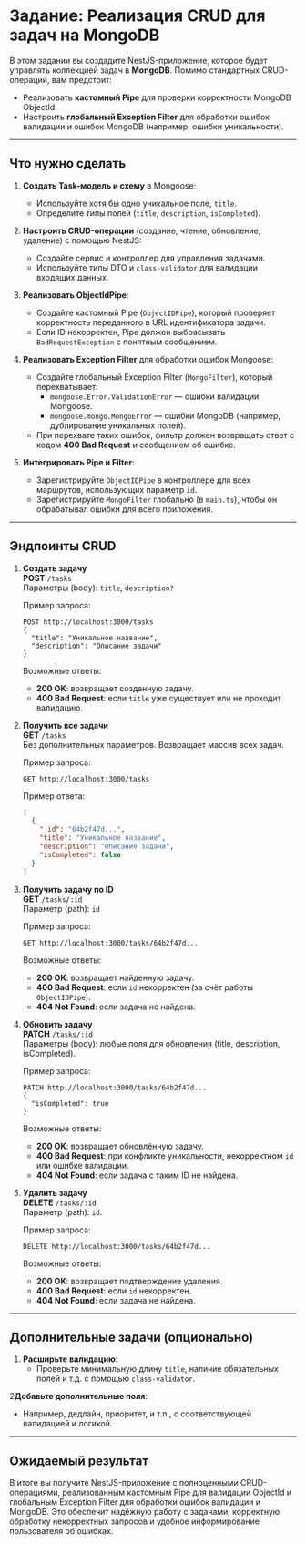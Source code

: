 # Задание: Реализация CRUD для задач на MongoDB

В этом задании вы создадите NestJS-приложение, которое будет управлять коллекцией задач в **MongoDB**. Помимо
стандартных CRUD-операций, вам предстоит:

- Реализовать **кастомный Pipe** для проверки корректности MongoDB ObjectId.
- Настроить **глобальный Exception Filter** для обработки ошибок валидации и ошибок MongoDB (например, ошибки уникальности).

---

## Что нужно сделать

1. **Создать Task-модель и схему** в Mongoose:

   - Используйте хотя бы одно уникальное поле, `title`.
   - Определите типы полей (`title`, `description`, `isCompleted`).

2. **Настроить CRUD-операции** (создание, чтение, обновление, удаление) с помощью NestJS:

   - Создайте сервис и контроллер для управления задачами.
   - Используйте типы DTO и `class-validator` для валидации входящих данных.

3. **Реализовать ObjectIdPipe**:

   - Создайте кастомный Pipe (`ObjectIDPipe`), который проверяет корректность переданного в URL идентификатора задачи.
   - Если ID некорректен, Pipe должен выбрасывать `BadRequestException` с понятным сообщением.

4. **Реализовать Exception Filter** для обработки ошибок Mongoose:

   - Создайте глобальный Exception Filter (`MongoFilter`), который перехватывает:
     - `mongoose.Error.ValidationError` — ошибки валидации Mongoose.
     - `mongoose.mongo.MongoError` — ошибки MongoDB (например, дублирование уникальных полей).
   - При перехвате таких ошибок, фильтр должен возвращать ответ с кодом **400 Bad Request** и сообщением об ошибке.

5. **Интегрировать Pipe и Filter**:
   - Зарегистрируйте `ObjectIDPipe` в контроллере для всех маршрутов, использующих параметр `id`.
   - Зарегистрируйте `MongoFilter` глобально (в `main.ts`), чтобы он обрабатывал ошибки для всего приложения.

---

## Эндпоинты CRUD

1. **Создать задачу**  
   **POST** `/tasks`  
   Параметры (body): `title`, `description?`

   Пример запроса:

   ```http
   POST http://localhost:3000/tasks
   {
     "title": "Уникальное название",
     "description": "Описание задачи"
   }
   ```

   Возможные ответы:

   - **200 OK**: возвращает созданную задачу.
   - **400 Bad Request**: если `title` уже существует или не проходит валидацию.

2. **Получить все задачи**  
   **GET** `/tasks`  
   Без дополнительных параметров. Возвращает массив всех задач.

   Пример запроса:

   ```http
   GET http://localhost:3000/tasks
   ```

   Пример ответа:

   ```json
   [
     {
       "_id": "64b2f47d...",
       "title": "Уникальное название",
       "description": "Описание задачи",
       "isCompleted": false
     }
   ]
   ```

3. **Получить задачу по ID**  
   **GET** `/tasks/:id`  
   Параметр (path): `id`

   Пример запроса:

   ```http
   GET http://localhost:3000/tasks/64b2f47d...
   ```

   Возможные ответы:

   - **200 OK**: возвращает найденную задачу.
   - **400 Bad Request**: если `id` некорректен (за счёт работы `ObjectIDPipe`).
   - **404 Not Found**: если задача не найдена.

4. **Обновить задачу**  
   **PATCH** `/tasks/:id`  
   Параметры (body): любые поля для обновления (title, description, isCompleted).

   Пример запроса:

   ```http
   PATCH http://localhost:3000/tasks/64b2f47d...
   {
     "isCompleted": true
   }
   ```

   Возможные ответы:

   - **200 OK**: возвращает обновлённую задачу.
   - **400 Bad Request**: при конфликте уникальности, некорректном `id` или ошибке валидации.
   - **404 Not Found**: если задача с таким ID не найдена.

5. **Удалить задачу**  
   **DELETE** `/tasks/:id`  
   Параметр (path): `id`.

   Пример запроса:

   ```http
   DELETE http://localhost:3000/tasks/64b2f47d...
   ```

   Возможные ответы:

   - **200 OK**: возвращает подтверждение удаления.
   - **400 Bad Request**: если `id` некорректен.
   - **404 Not Found**: если задача не найдена.

---

## Дополнительные задачи (опционально)

1. **Расширьте валидацию**:
   - Проверьте минимальную длину `title`, наличие обязательных полей и т.д. с помощью `class-validator`.

2**Добавьте дополнительные поля**:

- Например, дедлайн, приоритет, и т.п., с соответствующей валидацией и логикой.

---

## Ожидаемый результат

В итоге вы получите NestJS-приложение с полноценными CRUD-операциями, реализованным кастомным Pipe для валидации
ObjectId и глобальным Exception Filter для обработки ошибок валидации и MongoDB. Это обеспечит надёжную работу с
задачами, корректную обработку некорректных запросов и удобное информирование пользователя об ошибках.
